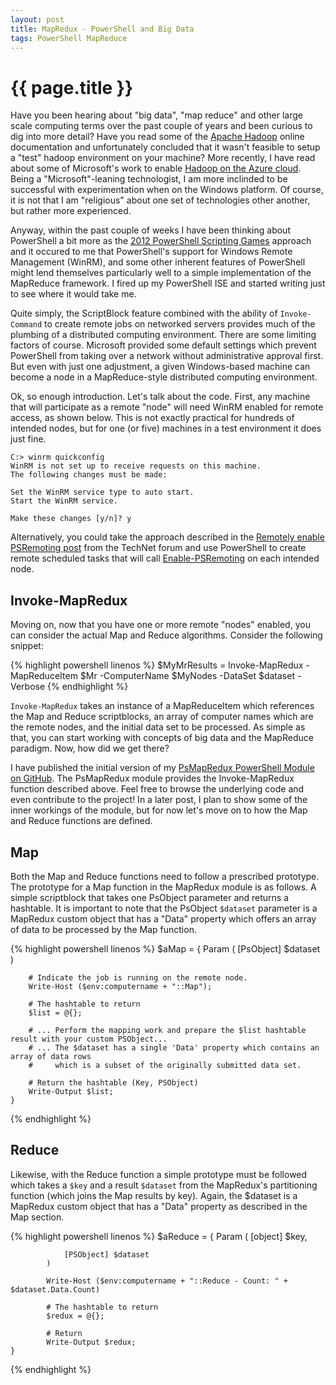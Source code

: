 ```yaml
---
layout: post
title: MapRedux - PowerShell and Big Data
tags: PowerShell MapReduce
---
```

{{ page.title }}
====================
Have you been hearing about "big data", "map reduce" and other large scale computing terms over the past couple of years and been 
curious to dig into more detail? Have you read some of the [Apache Hadoop](http://hadoop.apache.org/) online documentation and unfortunately concluded that it 
wasn't feasible to setup a "test" hadoop environment on your machine? More recently, I have read about some of Microsoft's work to 
enable [Hadoop on the Azure cloud](https://www.hadooponazure.com/). Being a "Microsoft"-leaning technologist, I am more inclinded to be successful with experimentation 
when on the Windows platform. Of course, it is not that I am "religious" about one set of technologies other another, but rather more experienced.

Anyway, within the past couple of weeks I have been thinking about PowerShell a bit more as the [2012 PowerShell Scripting Games](http://blogs.technet.com/b/heyscriptingguy/archive/2012/03/27/how-to-register-for-the-2012-powershell-scripting-games.aspx)
approach and it occured to me that PowerShell's support for Windows Remote Management (WinRM), and some other inherent features of PowerShell 
might lend themselves particularly well to a simple implementation of the MapReduce framework. I fired up my PowerShell ISE and started 
writing just to see where it would take me.

Quite simply, the ScriptBlock feature combined with the ability of `Invoke-Command` to create remote jobs on networked servers provides 
much of the plumbing of a distributed computing environment. There are some limiting factors of course. Microsoft provided some default 
settings which prevent PowerShell from taking over a network without administrative approval first. But even with just one adjustment, 
a given Windows-based machine can become a node in a MapReduce-style distributed computing environment. 

Ok, so enough introduction. Let's talk about the code. First, any machine that will participate as a remote "node" will need 
WinRM enabled for remote access, as shown below. This is not exactly practical for hundreds of intended nodes, but for one (or five) 
machines in a test environment it does just fine. 

    C:> winrm quickconfig
    WinRM is not set up to receive requests on this machine.
    The following changes must be made:

    Set the WinRM service type to auto start.
    Start the WinRM service.

    Make these changes [y/n]? y

Alternatively, you could take the approach described in the [Remotely enable PSRemoting post](http://social.technet.microsoft.com/Forums/en-US/winserverpowershell/thread/0800c68c-8cfb-4d6f-9c05-0e1a33412941/) 
from the TechNet forum and use PowerShell to create remote scheduled tasks that will call [Enable-PSRemoting](http://technet.microsoft.com/en-us/library/dd819498.aspx) on each intended node.

Invoke-MapRedux
---------------
Moving on, now that you have one or more remote "nodes" enabled, you can consider the actual Map and Reduce algorithms. Consider the following snippet:

{% highlight powershell linenos %}
    $MyMrResults = Invoke-MapRedux -MapReduceItem $Mr -ComputerName $MyNodes -DataSet $dataset -Verbose
{% endhighlight %}

`Invoke-MapRedux` takes an instance of a MapReduceItem which references the Map and Reduce scriptblocks, an array of computer names which 
are the remote nodes, and the initial data set to be processed. As simple as that, you can start working with concepts of big data 
and the MapReduce paradigm. Now, how did we get there? 

I have published the initial version of my [PsMapRedux PowerShell Module on GitHub](https://github.com/dwdii/PsMapRedux). The PsMapRedux module provides the Invoke-MapRedux function 
described above. Feel free to browse the underlying code and even contribute to the project! In a later post, I plan to show some of the 
inner workings of the module, but for now let's move on to how the Map and Reduce functions are defined. 

Map
---
Both the Map and Reduce functions need to follow a prescribed prototype. The prototype for a Map function in the MapRedux module is as follows. 
A simple scriptblock that takes one PsObject parameter and returns a hashtable. It is important to note that the PsObject `$dataset` parameter is a 
MapRedux custom object that has a "Data" property which offers an array of data to be processed by the Map function.

{% highlight powershell linenos %}
	$aMap = 
	{
		Param
		(
			[PsObject] $dataset
		)

		# Indicate the job is running on the remote node.
		Write-Host ($env:computername + "::Map");

		# The hashtable to return
		$list = @{};

		# ... Perform the mapping work and prepare the $list hashtable result with your custom PSObject...
		# ... The $dataset has a single 'Data' property which contains an array of data rows 
		#     which is a subset of the originally submitted data set.

		# Return the hashtable (Key, PSObject)
		Write-Output $list;
	}
{% endhighlight %}

Reduce
------
Likewise, with the Reduce function a simple prototype must be followed which takes a `$key` and a result `$dataset` from the MapRedux's 
partitioning function (which joins the Map results by key). Again, the $dataset is a MapRedux custom object that has a "Data" property as 
described in the Map section.

{% highlight powershell linenos %}
     $aReduce =
     { 
            Param
            (
                [object] $key,

                [PSObject] $dataset
            )

            Write-Host ($env:computername + "::Reduce - Count: " + $dataset.Data.Count)

            # The hashtable to return
            $redux = @{};

            # Return    
            Write-Output $redux;
    }
{% endhighlight %}
